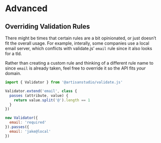 # Advanced

## Overriding Validation Rules

There might be times that certain rules are a bit opinionated, or just doesn’t fit the overall usage. For example, interally, some companies use a local email server, which conflicts with validate.js’ `email` rule since it also looks for a tld.

Rather than creating a custom rule and thinking of a different rule name to since `email` is already taken, feel free to override it so the API fits _your_ domain.

```javascript
import { Validator } from '@artisanstudio/validate.js'

Validator.extend('email', class {
  passes (attribute, value) {
    return value.split('@').length == 1
  }
})

new Validator({
  email: 'required'
}).passes({
  email: 'jake@local'
})
```
